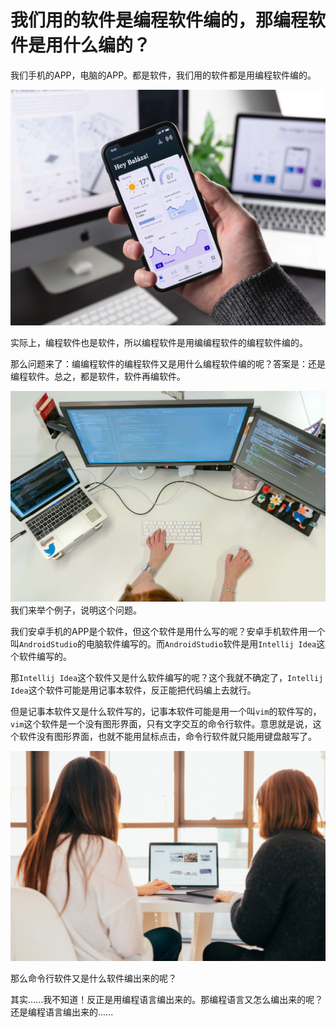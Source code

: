 # 我们用的软件是编程软件编的，那编程软件是用什么编的？

我们手机的APP，电脑的APP。都是软件，我们用的软件都是用编程软件编的。

![211104-01.jpg](../img/211104-01.jpg)

实际上，编程软件也是软件，所以编程软件是用编编程软件的编程软件编的。

那么问题来了：编编程软件的编程软件又是用什么编程软件编的呢？答案是：还是编程软件。总之，都是软件，软件再编软件。


![211104-02.jpg](../img/211104-02.jpg)
我们来举个例子，说明这个问题。

我们安卓手机的APP是个软件，但这个软件是用什么写的呢？安卓手机软件用一个叫`AndroidStudio`的电脑软件编写的。而`AndroidStudio`软件是用`Intellij Idea`这个软件编写的。


那`Intellij Idea`这个软件又是什么软件编写的呢？这个我就不确定了，`Intellij Idea`这个软件可能是用记事本软件，反正能把代码编上去就行。


但是记事本软件又是什么软件写的，记事本软件可能是用一个叫`vim`的软件写的，`vim`这个软件是一个没有图形界面，只有文字交互的命令行软件。意思就是说，这个软件没有图形界面，也就不能用鼠标点击，命令行软件就只能用键盘敲写了。


![211104-03.jpg](../img/211104-03.jpg)

那么命令行软件又是什么软件编出来的呢？


其实......我不知道！反正是用编程语言编出来的。那编程语言又怎么编出来的呢？还是编程语言编出来的......